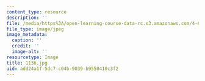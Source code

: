 ```yaml
---
content_type: resource
description: ''
file: /media/https%3A/open-learning-course-data-rc.s3.amazonaws.com/4-614-religious-architecture-and-islamic-cultures-fall-2002/add24a1f5dc7c04b9039b9550410c3f2_1136.jpg
file_type: image/jpeg
image_metadata:
  caption: ''
  credit: ''
  image-alt: ''
resourcetype: Image
title: 1136.jpg
uid: add24a1f-5dc7-c04b-9039-b9550410c3f2
---
```

